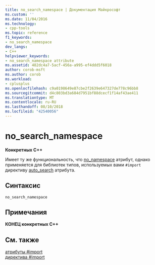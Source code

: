 ```yaml
---
title: no_search_namespace | Документация Майкрософт
ms.custom: ''
ms.date: 11/04/2016
ms.technology:
- cpp-tools
ms.topic: reference
f1_keywords:
- no_search_namespace
dev_langs:
- C++
helpviewer_keywords:
- no_search_namespace attribute
ms.assetid: 482dc4a7-5acf-456a-a995-ef4ddd5f6018
author: corob-msft
ms.author: corob
ms.workload:
- cplusplus
ms.openlocfilehash: c9a0198649e87cbe2f2639e647327de778c96bb8
ms.sourcegitcommit: d4c803bd3a684d7951bf88dcecf1f14af43ae411
ms.translationtype: MT
ms.contentlocale: ru-RU
ms.lasthandoff: 08/10/2018
ms.locfileid: "42540056"
---
```

# <a name="nosearchnamespace"></a>no_search_namespace
**Конкретных C++**  
  
Имеет ту же функциональность, что [no_namespace](../preprocessor/no-namespace.md) атрибут, однако применяется для библиотек типов, используемых вами `#import` директиву [auto_search](../preprocessor/auto-search.md) атрибута.  
  
## <a name="syntax"></a>Синтаксис  
  
```  
no_search_namespace  
```  
  
## <a name="remarks"></a>Примечания  
 
**КОНЕЦ конкретных C++**  
  
## <a name="see-also"></a>См. также  
 
[атрибуты #import](../preprocessor/hash-import-attributes-cpp.md)   
[директива #import](../preprocessor/hash-import-directive-cpp.md)